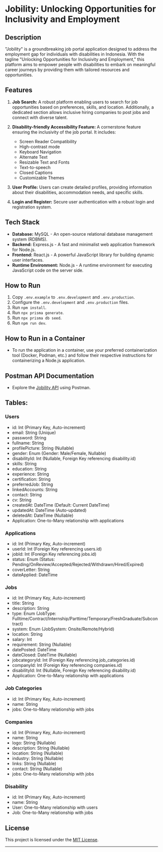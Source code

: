 # Jobility: Unlocking Opportunities for Inclusivity and Employment

## Description

"Jobility" is a groundbreaking job portal application designed to address the employment gap for individuals with disabilities in Indonesia. With the tagline "Unlocking Opportunities for Inclusivity and Employment," this platform aims to empower people with disabilities to embark on meaningful career journeys by providing them with tailored resources and opportunities.

## Features

1. **Job Search:** A robust platform enabling users to search for job opportunities based on preferences, skills, and location. Additionally, a dedicated section allows inclusive hiring companies to post jobs and connect with diverse talent.

2. **Disability-friendly Accessibility Feature:** A cornerstone feature ensuring the inclusivity of the job portal. It includes:

   - Screen Reader Compatibility
   - High-contrast mode
   - Keyboard Navigation
   - Alternate Text
   - Resizable Text and Fonts
   - Text-to-speech
   - Closed Captions
   - Customizable Themes

3. **User Profile:** Users can create detailed profiles, providing information about their disabilities, accommodation needs, and specific skills.

4. **Login and Register:** Secure user authentication with a robust login and registration system.

## Tech Stack

- **Database:** MySQL - An open-source relational database management system (RDBMS).
- **Backend:** Express.js - A fast and minimalist web application framework for Node.js.
- **Frontend:** React.js - A powerful JavaScript library for building dynamic user interfaces.
- **Runtime Environment:** Node.js - A runtime environment for executing JavaScript code on the server side.

## How to Run

1. Copy `.env.example` to `.env.development` and `.env.production`.
2. Configure the `.env.development` and `.env.production` files.
3. Run `npm install`.
4. Run `npx prisma generate`.
4. Run `npx prisma db seed`.
5. Run `npm run dev`.

## How to Run in a Container

- To run the application in a container, use your preferred containerization tool (Docker, Podman, etc.) and follow their respective instructions for containerizing a Node.js application.

## Postman API Documentation

- Explore the [Jobility API](https://www.postman.com/art-war-160510/workspace/jobility-api/overview) using Postman.

## Tables:

### Users

- id: Int (Primary Key, Auto-increment)
- email: String (Unique)
- password: String
- fullname: String
- profilePicture: String (Nullable)
- gender: Enum (Gender: Male/Female, Nullable)
- disabilityId: Int (Nullable, Foreign Key referencing disability.id)
- skills: String
- education: String
- experience: String
- certification: String
- preferredJob: String
- linkedAccounts: String
- contact: String
- cv: String
- createdAt: DateTime (Default: Current DateTime)
- updatedAt: DateTime (Auto-updated)
- deletedAt: DateTime (Nullable)
- Application: One-to-Many relationship with applications

### Applications

- id: Int (Primary Key, Auto-increment)
- userId: Int (Foreign Key referencing users.id)
- jobId: Int (Foreign Key referencing jobs.id)
- status: Enum (Status: Pending/OnReview/Accepted/Rejected/Withdrawn/Hired/Expired)
- coverLetter: String
- dateApplied: DateTime

### Jobs

- id: Int (Primary Key, Auto-increment)
- title: String
- description: String
- type: Enum (JobType: Fulltime/Contract/Internship/Parttime/Temporary/FreshGraduate/Subcontract)
- system: Enum (JobSystem: Onsite/Remote/Hybrid)
- location: String
- salary: Int
- requirement: String (Nullable)
- datePosted: DateTime
- dateClosed: DateTime (Nullable)
- jobcategoryId: Int (Foreign Key referencing job_categories.id)
- companyId: Int (Foreign Key referencing companies.id)
- disabilityId: Int (Nullable, Foreign Key referencing disability.id)
- Application: One-to-Many relationship with applications

### Job Categories

- id: Int (Primary Key, Auto-increment)
- name: String
- jobs: One-to-Many relationship with jobs

### Companies

- id: Int (Primary Key, Auto-increment)
- name: String
- logo: String (Nullable)
- description: String (Nullable)
- location: String (Nullable)
- industry: String (Nullable)
- links: String (Nullable)
- contact: String (Nullable)
- jobs: One-to-Many relationship with jobs

### Disability

- id: Int (Primary Key, Auto-increment)
- name: String
- User: One-to-Many relationship with users
- Job: One-to-Many relationship with jobs

## License

This project is licensed under the [MIT License](LICENSE).

---
